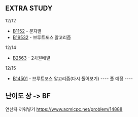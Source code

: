 ## EXTRA STUDY

12/12
- [B1152](B1152.java) - 문자열
- [B19532](B19532.java) - 브루트포스 알고리즘

12/14
- [B2563](B2563.java) - 2차원배열

12/15
- [B14501](B14501.java) - 브루트포스 알고리즘(다시 풀어보기)
---- 풀 예정 ----
## 난이도 상 -> BF

연산자 끼워넣기
https://www.acmicpc.net/problem/14888
